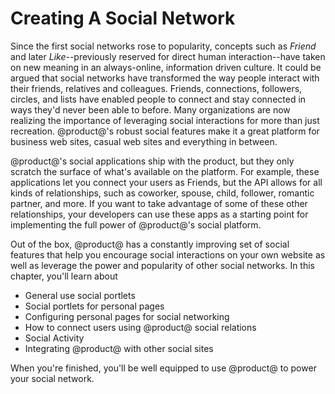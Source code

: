 # Creating A Social Network [](id=creating-a-social-network)

Since the first social networks rose to popularity, concepts such as
*Friend* and later *Like*--previously reserved for direct human
interaction--have taken on new meaning in an always-online, information
driven culture. It could be argued that social networks have transformed
the way people interact with their friends, relatives and colleagues. 
Friends, connections, followers, circles, and lists have enabled people to
connect and stay connected in ways they'd never been able to before.
Many organizations are now realizing the importance of leveraging social
interactions for more than just recreation. @product@'s robust social
features make it a great platform for business web sites, casual web sites
and everything in between.

@product@'s social applications ship with the product, but they only scratch the
surface of what's available on the platform. For example, these applications let
you connect your users as Friends, but the API allows for all kinds of
relationships, such as coworker, spouse, child, follower, romantic partner, and
more. If you want to take advantage of some of these other relationships, your
developers can use these apps as a starting point for implementing the full
power of @product@'s social platform. 

Out of the box, @product@ has a constantly improving set of social features that
help you encourage social interactions on your own website as well as leverage
the power and popularity of other social networks. In this chapter, you'll learn
about

- General use social portlets
- Social portlets for personal pages
- Configuring personal pages for social networking
- How to connect users using @product@ social relations
- Social Activity
- Integrating @product@ with other social sites

When you're finished, you'll be well equipped to use @product@ to power your 
social network. 
